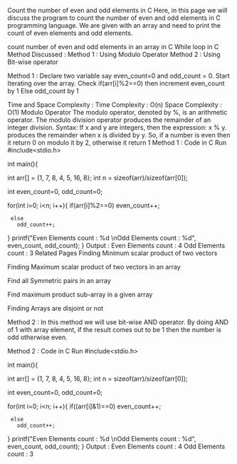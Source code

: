 Count the number of even and odd elements in C
Here, in this page we will discuss the program to count the number of even and odd elements in C programming language. We are given with an array and need to print the count of even elements and odd elements.

count number of even and odd elements in an array in C
While loop in C
Method Discussed :
Method 1 : Using Modulo Operator
Method 2 : Using Bit-wise operator
 
Method 1 :
Declare two variable say even_count=0 and odd_count = 0.
Start Iterating over the array.
Check if(arr[i]%2==0) then increment even_count by 1
Else odd_count by 1
 
Time and Space Complexity :
Time Complexity : O(n)
Space Complexity : O(1)
Modulo Operator
The modulo operator, denoted by %, is an arithmetic operator. The modulo division operator produces the remainder of an integer division. Syntax: If x and y are integers, then the expression: x % y. produces the remainder when x is divided by y.
So, if a number is even then it return 0 on modulo it by 2, otherwise it return 1
Method 1  : Code in C
Run
#include<stdio.h>

int main(){

   int arr[] = {1, 7, 8, 4, 5, 16, 8};
   int n = sizeof(arr)/sizeof(arr[0]);

   int even_count=0, odd_count=0;

   for(int i=0; i<n; i++){
     if(arr[i]%2==0)
       even_count++;

     else 
       odd_count++;
   }
   printf("Even Elements count : %d \nOdd Elements count : %d", even_count, odd_count);
}
Output :
Even Elements count : 4
Odd Elements count : 3
Related Pages
Finding Minimum scalar product of two vectors

Finding Maximum scalar product of two vectors in an array

Find all Symmetric pairs in an array 

Find maximum product sub-array in a given array

Finding Arrays are disjoint or not

Method 2 :
In this method we will use bit-wise AND operator. By doing AND of 1 with array element, if the result comes out to be 1 then the number is odd otherwise even.

Method 2  : Code in C
Run
#include<stdio.h>

int main(){

   int arr[] = {1, 7, 8, 4, 5, 16, 8};
   int n = sizeof(arr)/sizeof(arr[0]);

   int even_count=0, odd_count=0;

   for(int i=0; i<n; i++){
     if((arr[i]&1)==0)
       even_count++;

     else 
       odd_count++;
   }
   printf("Even Elements count : %d \nOdd Elements count : %d", even_count, odd_count);
}
Output :
Even Elements count : 4
Odd Elements count : 3
